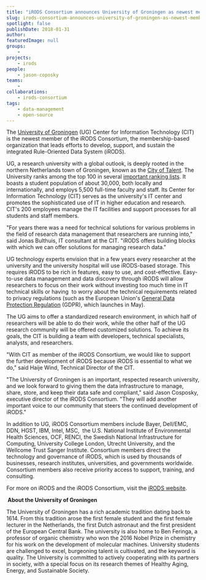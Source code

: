 ```yaml
---
title: "iRODS Consortium announces University of Groningen as newest member"
slug: irods-consortium-announces-university-of-groningen-as-newest-member
spotlight: false
publishDate: 2018-01-31
author: 
featuredImage: null
groups:
    - 
projects:
    - irods
people:
    - jason-coposky
teams: 
    - 
collaborations:
    - irods-consortium
tags:
    - data-management
    - open-source
---
```

The <a href="https://www.rug.nl/about-us/who-are-we/">University of Groningen</a> (UG) Center for Information Technology (CIT) is the newest member of the iRODS Consortium, the membership-based organization that leads efforts to develop, support, and sustain the integrated Rule-Oriented Data System (iRODS).

UG, a research university with a global outlook, is deeply rooted in the northern Netherlands town of Groningen, known as the <a href="http://www.cityoftalent.nl/">City of Talent</a>. The University ranks among the top 100 in several <a href="http://www.rug.nl/about-us/where-do-we-stand/rankings">important ranking lists</a>. It boasts a student population of about 30,000, both locally and internationally, and employs 5,500 full-time faculty and staff. Its Center for Information Technology (CIT) serves as the university's IT center and promotes the sophisticated use of IT in higher education and research. CIT's 200 employees manage the IT facilities and support processes for all students and staff members.

"For years there was a need for technical solutions for various problems in the field of research data management that researchers are running into," said Jonas Bulthuis, IT consultant at the CIT. "iRODS offers building blocks with which we can offer solutions for managing research data."

UG technology experts envision that in a few years every researcher at the university and the university hospital will use iRODS-based storage. This requires iRODS to be rich in features, easy to use, and cost-effective. Easy-to-use data management and data discovery through iRODS will allow researchers to focus on their work without investing too much time in IT technical skills or having  to worry about the technical requirements related to privacy regulations (such as the European Union's <a href="https://digitalguardian.com/blog/what-gdpr-general-data-protection-regulation-understanding-and-complying-gdpr-data-protection">General Data Protection Regulation</a> (GDPR), which launches in May).

The UG aims to offer a standardized research environment, in which half of researchers will be able to do their work, while the other half of the UG research community will be offered customized solutions. To achieve its goals, the CIT is building a team with developers, technical specialists, analysts, and researchers.

"With CIT as member of the iRODS Consortium, we would like to support the further development of iRODS because iRODS is essential to what we do," said Haije Wind, Technical Director of the CIT.

"The University of Groningen is an important, respected research university, and we look forward to giving them the data infrastructure to manage, share, store, and keep their data safe and compliant," said Jason Cosposky, executive director of the iRODS Consortium. "They will add another important voice to our community that steers the continued development of iRODS."

In addition to UG, iRODS Consortium members include Bayer, Dell/EMC, DDN, HGST, IBM, Intel, MSC,  the U.S. National Institute of Environmental Health Sciences, OCF, RENCI, the Swedish National Infrastructure for Computing, University College London, Utrecht University, and the Wellcome Trust Sanger Institute. Consortium members direct the technology and governance of iRODS, which is used by thousands of businesses, research institutes, universities, and governments worldwide. Consortium members also receive priority access to support, training, and consulting.

For more on iRODS and the iRODS Consortium, visit the <a href="https://irods.org/">iRODS website</a>.

<strong> </strong><strong>About the University of Groningen </strong>

The University of Groningen has a rich academic tradition dating back to 1614. From this tradition arose the first female student and the first female lecturer in the Netherlands, the first Dutch astronaut and the first president of the European Central Bank. The university is also home to Ben Feringa, a professor of organic chemistry who won the 2016 Nobel Prize in chemistry for his work on the development of molecular machines. University students are challenged to excel, burgeoning talent is cultivated, and the keyword is quality. The University is committed to actively cooperating with its partners in society, with a special focus on its research themes of Healthy Aging, Energy, and Sustainable Society.

